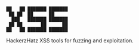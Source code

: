```
██   ██ ███████ ███████ 
 ██ ██  ██      ██      
  ███   ███████ ███████ 
 ██ ██       ██      ██ 
██   ██ ███████ ███████ 
```                
HackerzHatz XSS tools for fuzzing and exploitation.
